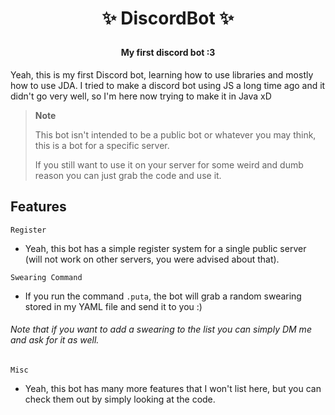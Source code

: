 # <p align="center">✨ DiscordBot ✨
#### <p align="center">My first discord bot :3

Yeah, this is my first Discord bot, learning how to use libraries and mostly how to use JDA. I tried to make a discord bot using JS a long time ago and it didn't go very well, so I'm here now trying to make it in Java xD

> **Note**
>
> This bot isn't intended to be a public bot or whatever you may think, this is a bot for a specific server.
>
> If you still want to use it on your server for some weird and dumb reason you can just grab the code and use it.

## Features

`Register`
- Yeah, this bot has a simple register system for a single public server (will not work on other servers, you were advised about that).

`Swearing Command`
- If you run the command `.puta`, the bot will grab a random swearing stored in my YAML file and send it to you :)
###### Note that if you want to add a swearing to the list you can simply DM me and ask for it as well.

`Misc`
- Yeah, this bot has many more features that I won't list here, but you can check them out by simply looking at the code.